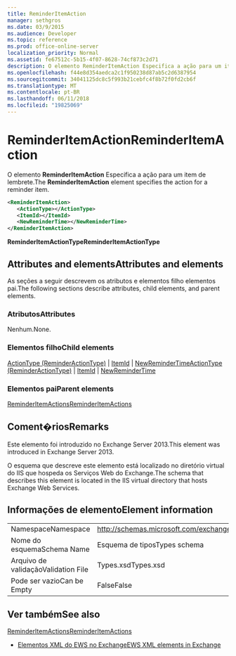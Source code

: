 ```yaml
---
title: ReminderItemAction
manager: sethgros
ms.date: 03/9/2015
ms.audience: Developer
ms.topic: reference
ms.prod: office-online-server
localization_priority: Normal
ms.assetid: fe67512c-5b15-4f07-8628-74cf873c2d71
description: O elemento ReminderItemAction Especifica a ação para um item de lembrete.
ms.openlocfilehash: f44e8d354aedca2c1f950238d87ab5c2d6387954
ms.sourcegitcommit: 34041125dc8c5f993b21cebfc4f8b72f0fd2cb6f
ms.translationtype: MT
ms.contentlocale: pt-BR
ms.lasthandoff: 06/11/2018
ms.locfileid: "19825069"
---
```

# <a name="reminderitemaction"></a><span data-ttu-id="049c0-103">ReminderItemAction</span><span class="sxs-lookup"><span data-stu-id="049c0-103">ReminderItemAction</span></span>

<span data-ttu-id="049c0-104">O elemento **ReminderItemAction** Especifica a ação para um item de lembrete.</span><span class="sxs-lookup"><span data-stu-id="049c0-104">The **ReminderItemAction** element specifies the action for a reminder item.</span></span> 
  
```XML
<ReminderItemAction>
   <ActionType></ActionType>
   <ItemId></ItemId>
   <NewReminderTime></NewReminderTime>
</ReminderItemAction>
```

 <span data-ttu-id="049c0-105">**ReminderItemActionType**</span><span class="sxs-lookup"><span data-stu-id="049c0-105">**ReminderItemActionType**</span></span>
## <a name="attributes-and-elements"></a><span data-ttu-id="049c0-106">Attributes and elements</span><span class="sxs-lookup"><span data-stu-id="049c0-106">Attributes and elements</span></span>

<span data-ttu-id="049c0-107">As seções a seguir descrevem os atributos e elementos filho elementos pai.</span><span class="sxs-lookup"><span data-stu-id="049c0-107">The following sections describe attributes, child elements, and parent elements.</span></span>
  
### <a name="attributes"></a><span data-ttu-id="049c0-108">Atributos</span><span class="sxs-lookup"><span data-stu-id="049c0-108">Attributes</span></span>

<span data-ttu-id="049c0-109">Nenhum.</span><span class="sxs-lookup"><span data-stu-id="049c0-109">None.</span></span>
  
### <a name="child-elements"></a><span data-ttu-id="049c0-110">Elementos filho</span><span class="sxs-lookup"><span data-stu-id="049c0-110">Child elements</span></span>

<span data-ttu-id="049c0-111">[ActionType (ReminderActionType)](actiontype-reminderactiontype.md) | [ItemId](itemid.md) | [NewReminderTime](newremindertime.md)</span><span class="sxs-lookup"><span data-stu-id="049c0-111">[ActionType (ReminderActionType)](actiontype-reminderactiontype.md) | [ItemId](itemid.md) | [NewReminderTime](newremindertime.md)</span></span>
  
### <a name="parent-elements"></a><span data-ttu-id="049c0-112">Elementos pai</span><span class="sxs-lookup"><span data-stu-id="049c0-112">Parent elements</span></span>

[<span data-ttu-id="049c0-113">ReminderItemActions</span><span class="sxs-lookup"><span data-stu-id="049c0-113">ReminderItemActions</span></span>](reminderitemactions.md)
  
## <a name="remarks"></a><span data-ttu-id="049c0-114">Coment�rios</span><span class="sxs-lookup"><span data-stu-id="049c0-114">Remarks</span></span>

<span data-ttu-id="049c0-115">Este elemento foi introduzido no Exchange Server 2013.</span><span class="sxs-lookup"><span data-stu-id="049c0-115">This element was introduced in Exchange Server 2013.</span></span>
  
<span data-ttu-id="049c0-116">O esquema que descreve este elemento está localizado no diretório virtual do IIS que hospeda os Serviços Web do Exchange.</span><span class="sxs-lookup"><span data-stu-id="049c0-116">The schema that describes this element is located in the IIS virtual directory that hosts Exchange Web Services.</span></span>
  
## <a name="element-information"></a><span data-ttu-id="049c0-117">Informações de elemento</span><span class="sxs-lookup"><span data-stu-id="049c0-117">Element information</span></span>

|||
|:-----|:-----|
|<span data-ttu-id="049c0-118">Namespace</span><span class="sxs-lookup"><span data-stu-id="049c0-118">Namespace</span></span>  <br/> |http://schemas.microsoft.com/exchange/services/2006/types  <br/> |
|<span data-ttu-id="049c0-119">Nome do esquema</span><span class="sxs-lookup"><span data-stu-id="049c0-119">Schema Name</span></span>  <br/> |<span data-ttu-id="049c0-120">Esquema de tipos</span><span class="sxs-lookup"><span data-stu-id="049c0-120">Types schema</span></span>  <br/> |
|<span data-ttu-id="049c0-121">Arquivo de validação</span><span class="sxs-lookup"><span data-stu-id="049c0-121">Validation File</span></span>  <br/> |<span data-ttu-id="049c0-122">Types.xsd</span><span class="sxs-lookup"><span data-stu-id="049c0-122">Types.xsd</span></span>  <br/> |
|<span data-ttu-id="049c0-123">Pode ser vazio</span><span class="sxs-lookup"><span data-stu-id="049c0-123">Can be Empty</span></span>  <br/> |<span data-ttu-id="049c0-124">False</span><span class="sxs-lookup"><span data-stu-id="049c0-124">False</span></span>  <br/> |
   
## <a name="see-also"></a><span data-ttu-id="049c0-125">Ver também</span><span class="sxs-lookup"><span data-stu-id="049c0-125">See also</span></span>



[<span data-ttu-id="049c0-126">ReminderItemActions</span><span class="sxs-lookup"><span data-stu-id="049c0-126">ReminderItemActions</span></span>](reminderitemactions.md)


- [<span data-ttu-id="049c0-127">Elementos XML do EWS no Exchange</span><span class="sxs-lookup"><span data-stu-id="049c0-127">EWS XML elements in Exchange</span></span>](ews-xml-elements-in-exchange.md)

